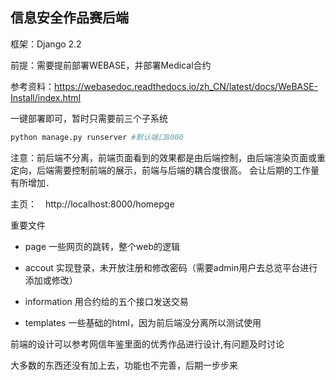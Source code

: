 ## 信息安全作品赛后端
框架：Django 2.2　

前提：需要提前部署WEBASE，并部署Medical合约　

参考资料：https://webasedoc.readthedocs.io/zh_CN/latest/docs/WeBASE-Install/index.html

一键部署即可，暂时只需要前三个子系统

```python
python manage.py runserver #默认端口8000
```

注意：前后端不分离，前端页面看到的效果都是由后端控制，由后端渲染页面或重定向，后端需要控制前端的展示，前端与后端的耦合度很高。
会让后期的工作量有所增加．

主页：　http://localhost:8000/homepge

重要文件
- page
一些网页的跳转，整个web的逻辑

- accout
实现登录，未开放注册和修改密码（需要admin用户去总览平台进行添加或修改）

- information
用合约给的五个接口发送交易

- templates
一些基础的html，因为前后端没分离所以测试使用

前端的设计可以参考网信年鉴里面的优秀作品进行设计,有问题及时讨论

大多数的东西还没有加上去，功能也不完善，后期一步步来
